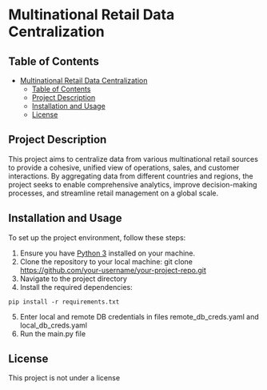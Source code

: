 # Multinational Retail Data Centralization

## Table of Contents

- [Multinational Retail Data Centralization](#multinational-retail-data-centralization)
  - [Table of Contents](#table-of-contents)
  - [Project Description](#project-description)
  - [Installation and Usage](#installation-and-usage)
  - [License](#license)

## Project Description

This project aims to centralize data from various multinational retail sources to provide a cohesive, unified view of operations, sales, and customer interactions. By aggregating data from different countries and regions, the project seeks to enable comprehensive analytics, improve decision-making processes, and streamline retail management on a global scale.

## Installation and Usage

To set up the project environment, follow these steps:

1. Ensure you have [Python 3](https://www.python.org/downloads/) installed on your machine.
2. Clone the repository to your local machine:
   git clone https://github.com/your-username/your-project-repo.git
3. Navigate to the project directory
4. Install the required dependencies:

```
pip install -r requirements.txt
```

5. Enter local and remote DB credentials in files remote_db_creds.yaml and local_db_creds.yaml
6. Run the main.py file

## License

This project is not under a license
